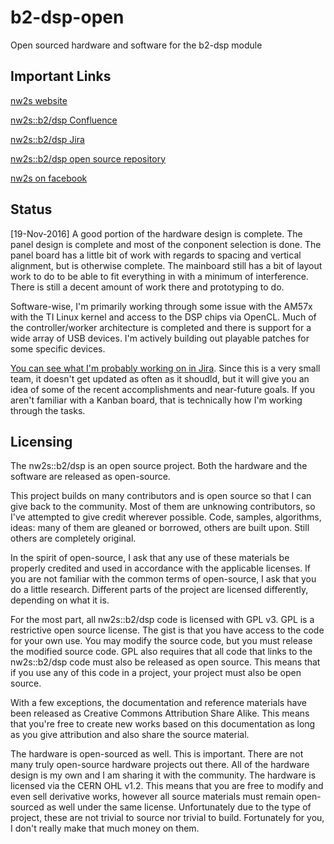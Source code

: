 # b2-dsp-open
Open sourced hardware and software for the b2-dsp module

## Important Links

[nw2s website](http://nw2s.net)

[nw2s::b2/dsp Confluence](https://nw2sdevices.atlassian.net/wiki/display/NW2SB2DSP)

[nw2s::b2/dsp Jira](https://nw2sdevices.atlassian.net/secure/RapidBoard.jspa?rapidView=2&projectKey=B2)

[nw2s::b2/dsp open source repository](https://github.com/nw2s/b2-dsp-open)

[nw2s on facebook](https://www.facebook.com/nw2smodular/)

## Status

[19-Nov-2016]
A good portion of the hardware design is complete. The panel design is complete and most of the conponent selection is done. The panel board has a little bit of work with regards to spacing and vertical alignment, but is otherwise complete. The mainboard still has a bit of layout work to do to be able to fit everything in with a minimum of interference. There is still a decent amount of work there and prototyping to do. 

Software-wise, I'm primarily working through some issue with the AM57x with the TI Linux kernel and access to the DSP chips via OpenCL. Much of the controller/worker architecture is completed and there is support for a wide array of USB devices. I'm actively building out playable patches for some specific devices. 

[You can see what I'm probably working on in Jira](https://nw2sdevices.atlassian.net/secure/RapidBoard.jspa?rapidView=2&projectKey=B2). Since this is a very small team, it doesn't get updated as often as it shoudld, but it will give you an idea of some of the recent accomplishments and near-future goals. If you aren't familiar with a Kanban board, that is technically how I'm working through the tasks. 

## Licensing
The nw2s::b2/dsp is an open source project. Both the hardware and the software are released as open-source. 

This project builds on many contributors and is open source so that I can give back to the community. Most of them are unknowing contributors, so I've attempted to give credit wherever possible. Code, samples, algorithms, ideas: many of them are gleaned or borrowed, others are built upon. Still others are completely original. 

In the spirit of open-source, I ask that any use of these materials be properly credited and used in accordance with the applicable licenses. If you are not familiar with the common terms of open-source, I ask that you do a little research. Different parts of the project are licensed differently, depending on what it is. 

For the most part, all nw2s::b2/dsp code is licensed with GPL v3. GPL is a restrictive open source license. The gist is that you have access to the code for your own use. You may modify the source code, but you must release the modified source code. GPL also requires that all code that links to the nw2s::b2/dsp code must also be released as open source. This means that if you use any of this code in a project, your project must also be open source. 

With a few exceptions, the documentation and reference materials have been released as Creative Commons Attribution Share Alike. This means that you're free to create new works based on this documentation as long as you give attribution and also share the source material. 

The hardware is open-sourced as well. This is important. There are not many truly open-source hardware projects out there. All of the hardware design is my own and I am sharing it with the community. The hardware is licensed via the CERN OHL v1.2. This means that you are free to modify and even sell derivative works, however all source materials must remain open-sourced as well under the same license. Unfortunately due to the type of project, these are not trivial to source nor trivial to build. Fortunately for you, I don't really make that much money on them. 





